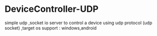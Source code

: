 # DeviceController-UDP
simple udp ,socket io server to control  a device using udp protocol (udp socket) ,target os support : windows,android
